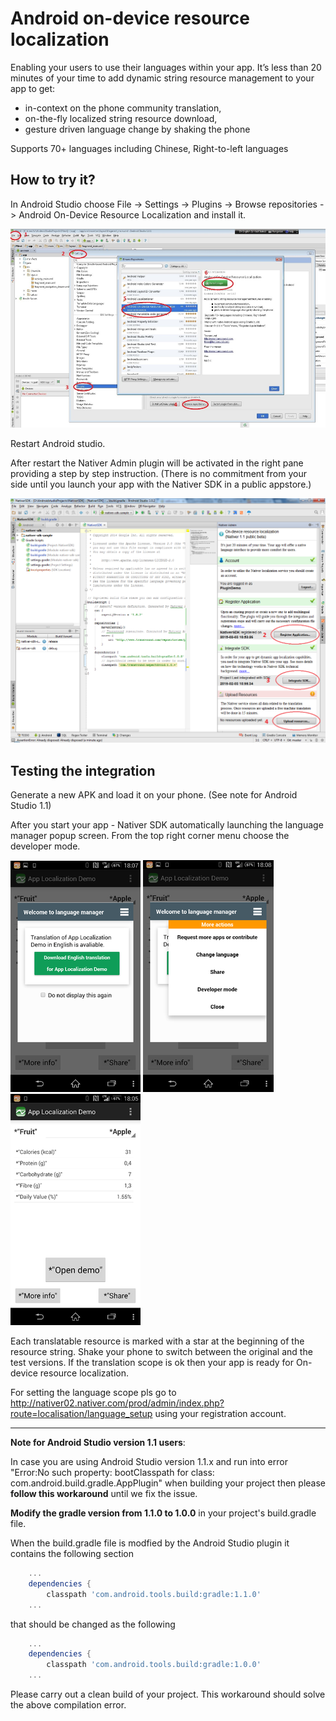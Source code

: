 Android on-device resource localization
=======================================

Enabling your users to use their languages within your app. 
It’s less than 20 minutes of your time to add dynamic string resource management to your app to get:

* in-context on the phone community translation,
* on-the-fly localized string resource download,
* gesture driven language change by shaking the phone

Supports 70+ languages including Chinese, Right-to-left languages

How to try it?
------------
In Android Studio choose File -> Settings -> Plugins -> Browse repositories -> Android On-Device Resource Localization and install it. 

![](./doc/images/1_install_plugin.png)

Restart Android studio.

After restart the Nativer Admin plugin will be activated in the right pane providing a step by step instruction. (There is no commitment from your side until you launch your app with the Nativer SDK in a public appstore.) 

![](./doc/images/4_register_new_account_2.png)

Testing the integration
------------
Generate a new APK and load it on your phone. (See note for Android Studio 1.1)

After you start your app - Nativer SDK automatically launching the language manager popup screen. From the top right corner menu choose the developer mode.

![](./doc/images/6_welcome_ui.png)
![](./doc/images/7_welcome_ui_2.png)
![](./doc/images/8_pseudo_translation.png)

Each translatable resource is marked with a star at the beginning of the resource string. Shake your phone to switch between the original and the test versions. If the translation scope is ok then your app is ready for On-device resource localization. 

For setting the language scope pls go to http://nativer02.nativer.com/prod/admin/index.php?route=localisation/language_setup  using your registration account.

------------


**Note for Android Studio version 1.1 users**: 

In case you are using Android Studio version 1.1.x and run into error "Error:No such property: bootClasspath for class: com.android.build.gradle.AppPlugin" when building your project then please **follow this workaround** until we fix the issue.

**Modify the gradle version from 1.1.0 to 1.0.0** in your project's build.gradle file.

When the build.gradle file is modfied by the Android Studio plugin it contains the following section

```groovy
    ...
    dependencies {
        classpath 'com.android.tools.build:gradle:1.1.0'
    ...
```

that should be changed as the following

```groovy
    ...
    dependencies {
        classpath 'com.android.tools.build:gradle:1.0.0'
    ...
```

Please carry out a clean build of your project. This workaround should solve the above compilation error.
